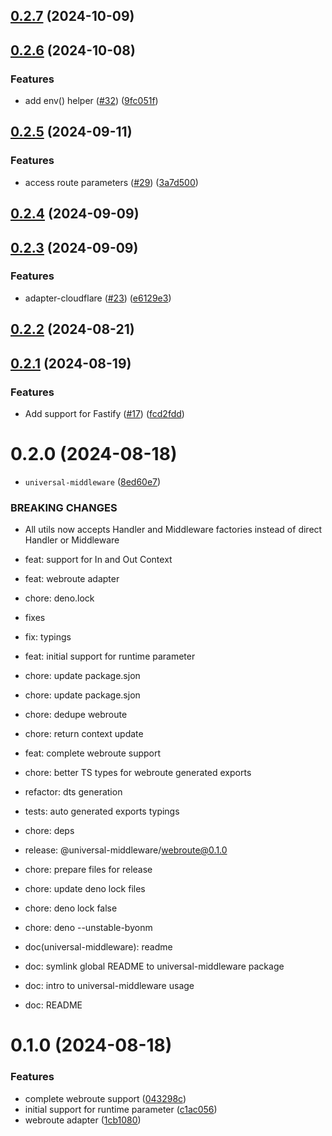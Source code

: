 ## [0.2.7](https://github.com/magne4000/universal-handler/compare/@universal-middleware/webroute@0.2.6...@universal-middleware/webroute@0.2.7) (2024-10-09)



## [0.2.6](https://github.com/magne4000/universal-handler/compare/@universal-middleware/webroute@0.2.5...@universal-middleware/webroute@0.2.6) (2024-10-08)


### Features

* add env() helper ([#32](https://github.com/magne4000/universal-handler/issues/32)) ([9fc051f](https://github.com/magne4000/universal-handler/commit/9fc051f6423aac20a5a3c676893c88f9813a3069))



## [0.2.5](https://github.com/magne4000/universal-handler/compare/@universal-middleware/webroute@0.2.4...@universal-middleware/webroute@0.2.5) (2024-09-11)


### Features

* access route parameters ([#29](https://github.com/magne4000/universal-handler/issues/29)) ([3a7d500](https://github.com/magne4000/universal-handler/commit/3a7d500abe579f1d2387de038a7a437091be9e0d))



## [0.2.4](https://github.com/magne4000/universal-handler/compare/@universal-middleware/webroute@0.2.3...@universal-middleware/webroute@0.2.4) (2024-09-09)



## [0.2.3](https://github.com/magne4000/universal-handler/compare/@universal-middleware/webroute@0.2.2...@universal-middleware/webroute@0.2.3) (2024-09-09)


### Features

* adapter-cloudflare ([#23](https://github.com/magne4000/universal-handler/issues/23)) ([e6129e3](https://github.com/magne4000/universal-handler/commit/e6129e35bce87af34d45ed361140fb69ed822ffa))



## [0.2.2](https://github.com/magne4000/universal-handler/compare/@universal-middleware/webroute@0.2.1...@universal-middleware/webroute@0.2.2) (2024-08-21)



## [0.2.1](https://github.com/magne4000/universal-handler/compare/@universal-middleware/webroute@0.2.0...@universal-middleware/webroute@0.2.1) (2024-08-19)


### Features

* Add support for Fastify ([#17](https://github.com/magne4000/universal-handler/issues/17)) ([fcd2fdd](https://github.com/magne4000/universal-handler/commit/fcd2fdd14f04022621f997d6655442dc77a4d9b0))



# 0.2.0 (2024-08-18)


* `universal-middleware` ([8ed60e7](https://github.com/magne4000/universal-handler/commit/8ed60e7f5441e657c60faa6a0a630667b9a8258e))


### BREAKING CHANGES

* All utils now accepts Handler and Middleware factories instead of direct Handler or Middleware

* feat: support for In and Out Context

* feat: webroute adapter

* chore: deno.lock

* fixes

* fix: typings

* feat: initial support for runtime parameter

* chore: update package.sjon

* chore: update package.sjon

* chore: dedupe webroute

* chore: return context update

* feat: complete webroute support

* chore: better TS types for webroute generated exports

* refactor: dts generation

* tests: auto generated exports typings

* chore: deps

* release: @universal-middleware/webroute@0.1.0

* chore: prepare files for release

* chore: update deno lock files

* chore: deno lock false

* chore: deno --unstable-byonm

* doc(universal-middleware): readme

* doc: symlink global README to universal-middleware package

* doc: intro to universal-middleware usage

* doc: README



# 0.1.0 (2024-08-18)


### Features

* complete webroute support ([043298c](https://github.com/magne4000/universal-handler/commit/043298c8a3766159996ed4d02bad538a279a5617))
* initial support for runtime parameter ([c1ac056](https://github.com/magne4000/universal-handler/commit/c1ac0566193b9492beb0ddcc135a7895319cc02c))
* webroute adapter ([1cb1080](https://github.com/magne4000/universal-handler/commit/1cb1080c482b84c2890a6002f6b1166a0ac15005))



